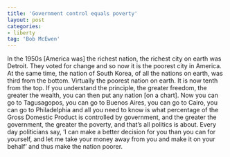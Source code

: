 ```yaml
---
title: 'Government control equals poverty'
layout: post
categories:
- liberty
tag: 'Bob McEwen'
---
```


In the 1950s \[America was\] the richest nation, the richest city on earth was Detroit. They voted for change and so now it is the poorest city in America. At the same time, the nation of South Korea, of all the nations on earth, was third from the bottom. Virtually the poorest nation on earth. It is now tenth from the top. If you understand the principle, the greater freedom, the greater the wealth, you can then put any nation \[on a chart\]. Now you can go to Tagusagopos, you can go to Buenos Aires, you can go to Cairo, you can go to Philadelphia and all you need to know is what percentage of the Gross Domestic Product is controlled by government, and the greater the government, the greater the poverty, and that’s all politics is about. Every day politicians say, ‘I can make a better decision for you than you can for yourself, and let me take your money away from you and make it on your behalf’ and thus make the nation poorer.